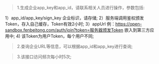 
> 1.生成企业app_key和app_id，请联系相关人员进行操作，参数包括:

1）app_id/app_key/sign_key 企业标识，请存储;
2）服务端调用鉴权颁发Token，存入自己缓存，Token有效2小时;
3）appUrl 例：https://open-sandbox.fenbeitong.com/auth/join?token=服务器颁发Token 嵌入到第三方应用中;
4) 该Token为用户Token，每个用户不同;
> 2.查询企业URL等信息，可以根据app_id和app_key进行查询;

>3.该接口访问频次每小时5次;

